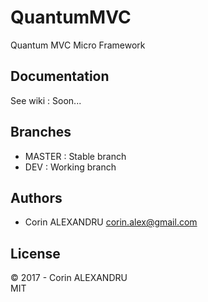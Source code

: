 # QuantumMVC
Quantum MVC Micro Framework 

## Documentation
See wiki : Soon...

## Branches
* MASTER : Stable branch
* DEV : Working branch
 
## Authors
* Corin ALEXANDRU <corin.alex@gmail.com>

## License
&copy; 2017 - Corin ALEXANDRU  
MIT